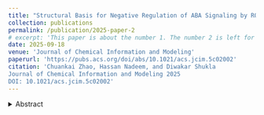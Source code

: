 ```yaml
---
title: "Structural Basis for Negative Regulation of ABA Signaling by ROP11 GTPase"
collection: publications
permalink: /publication/2025-paper-2
# excerpt: 'This paper is about the number 1. The number 2 is left for future work.'
date: 2025-09-18
venue: 'Journal of Chemical Information and Modeling'
paperurl: 'https://pubs.acs.org/doi/abs/10.1021/acs.jcim.5c02002'
citation: 'Chuankai Zhao, Hassan Nadeem, and Diwakar Shukla
Journal of Chemical Information and Modeling 2025
DOI: 10.1021/acs.jcim.5c02002'
---
```

<details>
    <summary> Abstract </summary>
Abscisic acid (ABA) is an essential plant hormone that is responsible for plant development and stress responses. Recent structural and biochemical studies have identified the key components involved in the ABA signaling cascade, including PYR/PYL/RCAR receptors, protein phosphatases PP2C, and protein kinases SnRK2. The plant-specific Rho-like (ROPs) small GTPases are negative regulators of ABA signal transduction by interacting with PP2C, which can shut off “leaky” ABA signal transduction caused by the constitutive activity of monomeric PYR/PYL/RCAR receptors. However, the structural basis for the negative regulation of ABA signaling by ROP GTPases remains elusive. In this study, we have utilized large-scale coarse-grained (10.05 ms) and all-atom molecular dynamics simulations and standard protein–protein binding free energy calculations to predict the complex structure of AtROP11 and phosphatase AtABI1. In addition, we have predicted the detailed complex association pathway and identified the critical residue pairs in AtROP11 and AtABI1 for complex stability. Overall, this study established a powerful framework for using large-scale molecular simulations to predict unknown protein complex structures and suggested the molecular mechanism of the negative regulation of ABA signal transduction by small GTPases..
</details>

